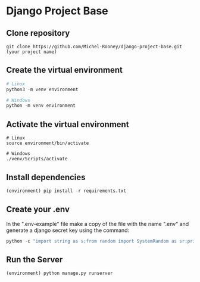 # Django Project Base

## Clone repository
```git
git clone https://github.com/Michel-Rooney/django-project-base.git (your project name)
```

## Create the virtual environment
```python
# Linux
python3 -m venv environment

# Windows
python -m venv environment
```

## Activate the virtual environment
```
# Linux
source environment/bin/activate

# Windows
./venv/Scripts/activate
```

## Install dependencies
```python
(environment) pip install -r requirements.txt 
```

## Create your .env
In the ".env-example" file make a copy of the file with the name ".env" and generate a django secret key using the command:
```python
python -c "import string as s;from random import SystemRandom as sr;print(''.join(sr().choices(s.ascii_letters + s.punctuation, k=64)))"
```

## Run the Server
```python
(environment) python manage.py runserver
```

